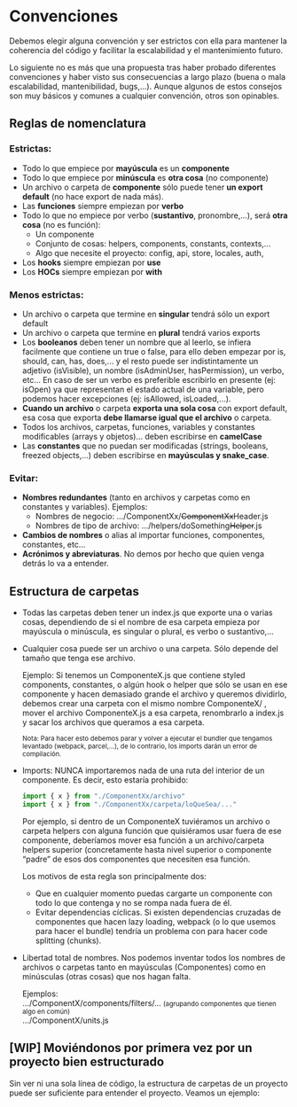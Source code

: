 # Convenciones

Debemos elegir alguna convención y ser estrictos con ella para mantener la coherencia del código y facilitar la escalabilidad y el mantenimiento futuro.

Lo siguiente no es más que una propuesta tras haber probado diferentes convenciones y haber visto sus consecuencias a largo plazo (buena o mala escalabilidad, mantenibilidad, bugs,...). Aunque algunos de estos consejos son muy básicos y comunes a cualquier convención, otros son opinables.

## Reglas de nomenclatura

### Estrictas:

- Todo lo que empiece por **mayúscula** es un **componente**
- Todo lo que empiece por **minúscula** es **otra cosa** (no componente)
- Un archivo o carpeta de **componente** sólo puede tener **un export default** (no hace export de nada más).
- Las **funciones** siempre empiezan por **verbo**
- Todo lo que no empiece por verbo (**sustantivo**, pronombre,...), será **otra cosa** (no es función):
    - Un componente
    - Conjunto de cosas: helpers, components, constants, contexts,...
    - Algo que necesite el proyecto: config, api, store, locales, auth,
- Los **hooks** siempre empiezan por **use**
- Los **HOCs** siempre empiezan por **with**

### Menos estrictas:

- Un archivo o carpeta que termine en **singular** tendrá sólo un export default
- Un archivo o carpeta que termine en **plural** tendrá varios exports
- Los **booleanos** deben tener un nombre que al leerlo, se infiera facilmente que contiene un true o false, para ello deben empezar por is, should, can, has, does,... y el resto puede ser indistintamente un adjetivo (isVisible), un nombre (isAdminUser, hasPermission), un verbo, etc... En caso de ser un verbo es preferible escribirlo en presente (ej: isOpen) ya que representan el estado actual de una variable, pero podemos hacer excepciones (ej: isAllowed, isLoaded,...).
- **Cuando un archivo** o carpeta **exporta una sola cosa** con export default, esa cosa que exporta **debe llamarse igual que el archivo** o carpeta.
- Todos los archivos, carpetas, funciones, variables y constantes modificables (arrays y objetos)... deben escribirse en **camelCase**
- Las **constantes** que no puedan ser modificadas (strings, booleans, freezed objects,...) deben escribirse en **mayúsculas y snake_case**.

### Evitar:

- **Nombres redundantes** (tanto en archivos y carpetas como en constantes y variables). Ejemplos:
    - Nombres de negocio: .../ComponentXx/~~ComponentXx~~Header.js
    - Nombres de tipo de archivo: .../helpers/doSomething~~Helper~~.js
- **Cambios de nombres** o alias al importar funciones, componentes, constantes, etc...
- **Acrónimos y abreviaturas**. No demos por hecho que quien venga detrás lo va a entender.

## Estructura de carpetas

- Todas las carpetas deben tener un index.js que exporte una o varias cosas, dependiendo de si el nombre de esa carpeta empieza por mayúscula o minúscula, es singular o plural, es verbo o sustantivo,...

- Cualquier cosa puede ser un archivo o una carpeta. Sólo depende del tamaño que tenga ese archivo.

    Ejemplo: Si tenemos un ComponenteX.js que contiene styled components, constantes, o algún hook o helper que sólo se usan en ese componente y hacen demasiado grande el archivo y queremos dividirlo, debemos crear una carpeta con el mismo nombre ComponenteX/ , mover el archivo ComponenteX.js a esa carpeta, renombrarlo a index.js y sacar los archivos que queramos a esa carpeta.
    
    <small>Nota: Para hacer esto debemos parar y volver a ejecutar el bundler que tengamos levantado (webpack, parcel,...), de lo contrario, los imports darán un error de compilación.</small>
    
- Imports: NUNCA importaremos nada de una ruta del interior de un componente. Es decir, esto estaría prohibido:
    ```javascript
    import { x } from "./ComponentXx/archivo"
    import { x } from "./ComponentXx/carpeta/loQueSea/..."
    ```

    Por ejemplo, si dentro de un ComponenteX tuviéramos un archivo o carpeta helpers con alguna función que quisiéramos usar fuera de ese componente, deberíamos mover esa función a un archivo/carpeta helpers superior (concretamente hasta nivel superior o componente “padre” de esos dos componentes que necesiten esa función.

    Los motivos de esta regla son principalmente dos:
    - Que en cualquier momento puedas cargarte un componente con todo lo que contenga y no se rompa nada fuera de él.
    - Evitar dependencias cíclicas. Si existen dependencias cruzadas de componentes que hacen lazy loading, webpack (o lo que usemos para hacer el bundle) tendría un problema con para hacer code splitting (chunks).

- Libertad total de nombres. Nos podemos inventar todos los nombres de archivos o carpetas tanto en mayúsculas (Componentes) como en minúsculas (otras cosas) que nos hagan falta.

    Ejemplos:\
    .../ComponentX/components/filters/... <small>(agrupando componentes que tienen algo en común)</small>\
    .../ComponentX/units.js

## [WIP] Moviéndonos por primera vez por un proyecto bien estructurado

Sin ver ni una sola línea de código, la estructura de carpetas de un proyecto puede ser suficiente para entender el proyecto. Veamos un ejemplo:

